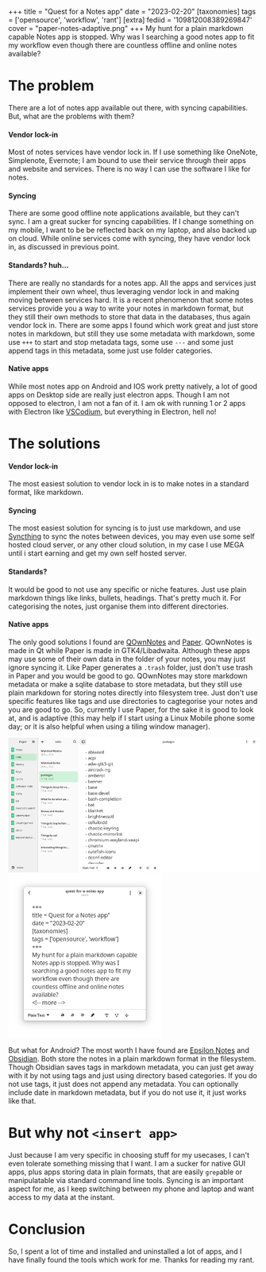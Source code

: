 +++
title = "Quest for a Notes app"
date = "2023-02-20"
[taxonomies]
tags = ['opensource', 'workflow', 'rant']
[extra]
fediid = '109812008389269847'
cover = "paper-notes-adaptive.png"
+++
My hunt for a plain markdown capable Notes app is stopped. Why was I searching a good notes app to fit my workflow even though there are countless offline and online notes available?
<!-- more --> 

# The problem
There are a lot of notes app available out there, with syncing capabilities. But, what are the problems with them?

#### Vendor lock-in
Most of notes services have vendor lock in. If I use something like OneNote, Simplenote, Evernote; I am bound to use their service through their apps and website and services. There is no way I can use the software I like for notes.

#### Syncing
There are some good offline note applications available, but they can't sync. I am a great sucker for syncing capabilities. If I change something on my mobile, I want to be be reflected back on my laptop, and also backed up on cloud. While online services come with syncing, they have vendor lock in, as discussed in previous point.

#### Standards? huh...
There are really no standards for a notes app. All the apps and services just implement their own wheel, thus leveraging vendor lock in and making moving between services hard. It is a recent phenomenon that some notes services provide you a way to write your notes in markdown format, but they still their own methods to store that data in the databases, thus again vendor lock in. There are some apps I found which work great and just store notes in markdown, but still they use some metadata with markdown, some use ```+++``` to start and stop metadata tags, some use ```---``` and some just append tags in this metadata, some just use folder categories.

#### Native apps
While most notes app on Android and IOS work pretty natively, a lot of good apps on Desktop side are really just electron apps. Though I am not opposed to electron, I am not a fan of it. I am ok with running 1 or 2 apps with Electron like [VSCodium](https://vscodium.com/), but everything in Electron, hell no!

# The solutions

#### Vendor lock-in
The most easiest solution to vendor lock in is to make notes in a standard format, like markdown.

#### Syncing
The most easiest solution for syncing is to just use markdown, and use [Syncthing](https://syncthing.net/) to sync the notes between devices, you may even use some self hosted cloud server, or any other cloud solution, in my case I use MEGA until i start earning and get my own self hosted server.

#### Standards?
It would be good to not use any specific or niche features. Just use plain markdown things like links, bullets, headings. That's pretty much it. For categorising the notes, just organise them into different directories.

#### Native apps
The only good solutions I found are [QOwnNotes](https://www.qownnotes.org/) and [Paper](https://beta.flathub.org/apps/details/io.posidon.Paper). QOwnNotes is made in Qt while Paper is made in GTK4/Libadwaita. Although these apps may use some of their own data in the folder of your notes, you may just ignore syncing it. Like Paper generates a ```.trash``` folder, just don't use trash in Paper and you would be good to go. QOwnNotes may store markdown metadata or make a sqlite database to store metadata, but they still use plain markdown for storing notes directly into filesystem tree. Just don't use specific features like tags and use directories to cagtegorise your notes and you are good to go. So, currently I use Paper, for the sake it is good to look at, and is adaptive (this may help if I start using a Linux Mobile phone some day; or it is also helpful when using a tiling window manager).

![Maximised window of Paper](/images/paper-notes-full.png)
![Adapted small window of Paper](/images/paper-notes-adaptive.png)

But what for Android? The most worth I have found are [Epsilon Notes](http://epsilonexpert.com/e/index.php) and [Obsidian](https://obsidian.md/). Both store the notes in a plain markdown format in the filesystem. Though Obsidian saves tags in markdown metadata, you can just get away with it by not using tags and just using directory based categories. If you do not use tags, it just does not append any metadata. You can optionally include date in markdown metadata, but if you do not use it, it just works like that.
# But why not ```<insert app>```
Just because I am very specific in choosing stuff for my usecases, I can't even tolerate something missing that I want. I am a sucker for native GUI apps, plus apps storing data in plain formats, that are easily ```grep```able or manipulatable via standard command line tools. Syncing is an important aspect for me, as I keep switching between my phone and laptop and want access to my data at the instant.

# Conclusion
So, I spent a lot of time and installed and uninstalled a lot of apps, and I have finally found the tools which work for me. Thanks for reading my rant.
